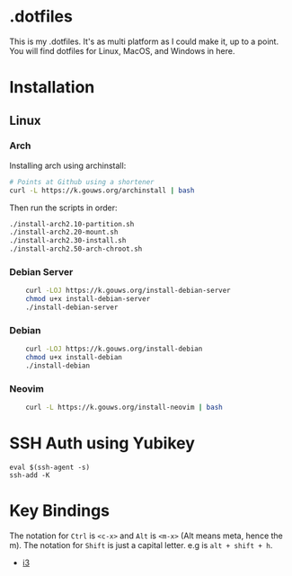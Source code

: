 # .dotfiles

This is my .dotfiles.  It's as multi platform as I could make it, up to a point.  You will find
dotfiles for Linux, MacOS, and Windows in here.

# Installation

## Linux
### Arch
Installing arch using archinstall:
```bash
# Points at Github using a shortener
curl -L https://k.gouws.org/archinstall | bash
```
Then run the scripts in order:
```bash
./install-arch2.10-partition.sh
./install-arch2.20-mount.sh
./install-arch2.30-install.sh
./install-arch2.50-arch-chroot.sh
```

### Debian Server
```bash
    curl -LOJ https://k.gouws.org/install-debian-server
    chmod u+x install-debian-server
    ./install-debian-server
```

### Debian
```bash
    curl -LOJ https://k.gouws.org/install-debian
    chmod u+x install-debian
    ./install-debian
```

### Neovim
```bash
    curl -L https://k.gouws.org/install-neovim | bash
```

# SSH Auth using Yubikey
```
eval $(ssh-agent -s)
ssh-add -K
```

# Key Bindings

The notation for `Ctrl` is `<c-x>` and `Alt` is `<m-x>` (Alt means meta, hence the m).  The notation for `Shift` is just a capital
letter. e.g <m-H> is `alt + shift + h`.

 - [i3](docs/i3.md)

